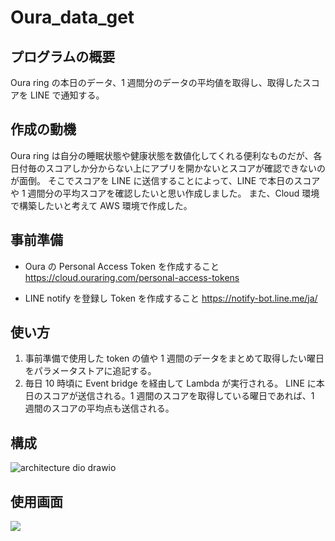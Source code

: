 # Oura_data_get

## プログラムの概要

Oura ring の本日のデータ、1 週間分のデータの平均値を取得し、取得したスコアを LINE で通知する。

## 作成の動機

Oura ring は自分の睡眠状態や健康状態を数値化してくれる便利なものだが、各日付毎のスコアしか分からない上にアプリを開かないとスコアが確認できないのが面倒。
そこでスコアを LINE に送信することによって、LINE で本日のスコアや 1 週間分の平均スコアを確認したいと思い作成しました。
また、Cloud 環境で構築したいと考えて AWS 環境で作成した。

## 事前準備

- Oura の Personal Access Token を作成すること
  https://cloud.ouraring.com/personal-access-tokens

- LINE notify を登録し Token を作成すること
  https://notify-bot.line.me/ja/

## 使い方

1. 事前準備で使用した token の値や 1 週間のデータをまとめて取得したい曜日をパラメータストアに追記する。
1. 毎日 10 時頃に Event bridge を経由して Lambda が実行される。 LINE に本日のスコアが送信される。1 週間のスコアを取得している曜日であれば、1 週間のスコアの平均点も送信される。

## 構成

![architecture dio drawio](https://github.com/Akiyoshi999/Oura_data_get_for_AWS/assets/47466766/a055cf97-1ecb-40d8-8703-cd332ba0d671)

## 使用画面

![](https://raw.githubusercontent.com/wiki/Akiyoshi999/Oura_data_get/images/oura_get_photo.PNG)
